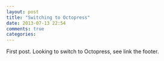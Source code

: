 ```yaml
---
layout: post
title: "Switching to Octopress"
date: 2013-07-13 22:54
comments: true
categories:
---
```

First post.  Looking to switch to Octopress, see link the footer.
